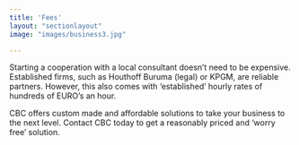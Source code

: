 ```yaml
---
title: 'Fees'
layout: "sectionlayout"
image: "images/business3.jpg"

---
```


Starting a cooperation with a local consultant doesn’t need to be expensive. Established firms, such as Houthoff Buruma (legal) or KPGM, are reliable partners. However, this also comes with ‘established’ hourly rates of hundreds of EURO’s an hour.

CBC offers custom made and affordable solutions to take your business to the next level. Contact CBC today to get a reasonably priced and ‘worry free’ solution.
